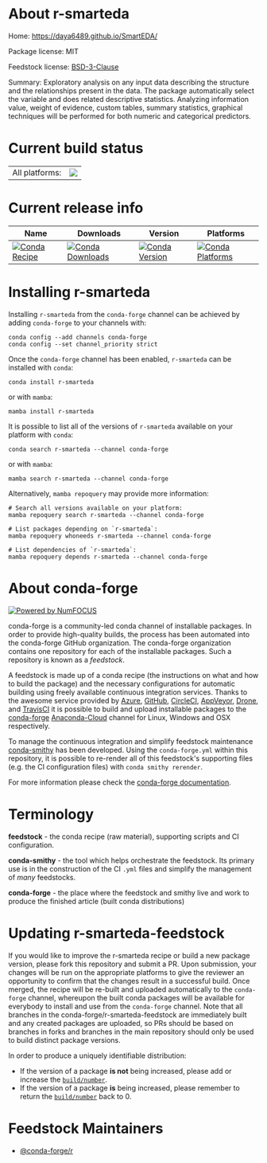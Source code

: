 About r-smarteda
================

Home: https://daya6489.github.io/SmartEDA/

Package license: MIT

Feedstock license: [BSD-3-Clause](https://github.com/conda-forge/r-smarteda-feedstock/blob/main/LICENSE.txt)

Summary: Exploratory analysis on any input data describing the structure and the relationships present in the data. The package automatically select the variable and does related descriptive statistics. Analyzing information value, weight of evidence, custom tables, summary statistics, graphical techniques will be performed for both numeric and categorical predictors.

Current build status
====================


<table><tr><td>All platforms:</td>
    <td>
      <a href="https://dev.azure.com/conda-forge/feedstock-builds/_build/latest?definitionId=16387&branchName=main">
        <img src="https://dev.azure.com/conda-forge/feedstock-builds/_apis/build/status/r-smarteda-feedstock?branchName=main">
      </a>
    </td>
  </tr>
</table>

Current release info
====================

| Name | Downloads | Version | Platforms |
| --- | --- | --- | --- |
| [![Conda Recipe](https://img.shields.io/badge/recipe-r--smarteda-green.svg)](https://anaconda.org/conda-forge/r-smarteda) | [![Conda Downloads](https://img.shields.io/conda/dn/conda-forge/r-smarteda.svg)](https://anaconda.org/conda-forge/r-smarteda) | [![Conda Version](https://img.shields.io/conda/vn/conda-forge/r-smarteda.svg)](https://anaconda.org/conda-forge/r-smarteda) | [![Conda Platforms](https://img.shields.io/conda/pn/conda-forge/r-smarteda.svg)](https://anaconda.org/conda-forge/r-smarteda) |

Installing r-smarteda
=====================

Installing `r-smarteda` from the `conda-forge` channel can be achieved by adding `conda-forge` to your channels with:

```
conda config --add channels conda-forge
conda config --set channel_priority strict
```

Once the `conda-forge` channel has been enabled, `r-smarteda` can be installed with `conda`:

```
conda install r-smarteda
```

or with `mamba`:

```
mamba install r-smarteda
```

It is possible to list all of the versions of `r-smarteda` available on your platform with `conda`:

```
conda search r-smarteda --channel conda-forge
```

or with `mamba`:

```
mamba search r-smarteda --channel conda-forge
```

Alternatively, `mamba repoquery` may provide more information:

```
# Search all versions available on your platform:
mamba repoquery search r-smarteda --channel conda-forge

# List packages depending on `r-smarteda`:
mamba repoquery whoneeds r-smarteda --channel conda-forge

# List dependencies of `r-smarteda`:
mamba repoquery depends r-smarteda --channel conda-forge
```


About conda-forge
=================

[![Powered by
NumFOCUS](https://img.shields.io/badge/powered%20by-NumFOCUS-orange.svg?style=flat&colorA=E1523D&colorB=007D8A)](https://numfocus.org)

conda-forge is a community-led conda channel of installable packages.
In order to provide high-quality builds, the process has been automated into the
conda-forge GitHub organization. The conda-forge organization contains one repository
for each of the installable packages. Such a repository is known as a *feedstock*.

A feedstock is made up of a conda recipe (the instructions on what and how to build
the package) and the necessary configurations for automatic building using freely
available continuous integration services. Thanks to the awesome service provided by
[Azure](https://azure.microsoft.com/en-us/services/devops/), [GitHub](https://github.com/),
[CircleCI](https://circleci.com/), [AppVeyor](https://www.appveyor.com/),
[Drone](https://cloud.drone.io/welcome), and [TravisCI](https://travis-ci.com/)
it is possible to build and upload installable packages to the
[conda-forge](https://anaconda.org/conda-forge) [Anaconda-Cloud](https://anaconda.org/)
channel for Linux, Windows and OSX respectively.

To manage the continuous integration and simplify feedstock maintenance
[conda-smithy](https://github.com/conda-forge/conda-smithy) has been developed.
Using the ``conda-forge.yml`` within this repository, it is possible to re-render all of
this feedstock's supporting files (e.g. the CI configuration files) with ``conda smithy rerender``.

For more information please check the [conda-forge documentation](https://conda-forge.org/docs/).

Terminology
===========

**feedstock** - the conda recipe (raw material), supporting scripts and CI configuration.

**conda-smithy** - the tool which helps orchestrate the feedstock.
                   Its primary use is in the construction of the CI ``.yml`` files
                   and simplify the management of *many* feedstocks.

**conda-forge** - the place where the feedstock and smithy live and work to
                  produce the finished article (built conda distributions)


Updating r-smarteda-feedstock
=============================

If you would like to improve the r-smarteda recipe or build a new
package version, please fork this repository and submit a PR. Upon submission,
your changes will be run on the appropriate platforms to give the reviewer an
opportunity to confirm that the changes result in a successful build. Once
merged, the recipe will be re-built and uploaded automatically to the
`conda-forge` channel, whereupon the built conda packages will be available for
everybody to install and use from the `conda-forge` channel.
Note that all branches in the conda-forge/r-smarteda-feedstock are
immediately built and any created packages are uploaded, so PRs should be based
on branches in forks and branches in the main repository should only be used to
build distinct package versions.

In order to produce a uniquely identifiable distribution:
 * If the version of a package **is not** being increased, please add or increase
   the [``build/number``](https://docs.conda.io/projects/conda-build/en/latest/resources/define-metadata.html#build-number-and-string).
 * If the version of a package **is** being increased, please remember to return
   the [``build/number``](https://docs.conda.io/projects/conda-build/en/latest/resources/define-metadata.html#build-number-and-string)
   back to 0.

Feedstock Maintainers
=====================

* [@conda-forge/r](https://github.com/conda-forge/r/)


